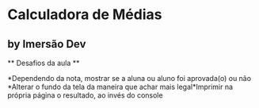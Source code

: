 # Calculadora de Médias

## by Imersão Dev

** Desafios da aula **

\*Dependendo da nota, mostrar se a aluna ou aluno foi aprovada(o) ou não \*Alterar o fundo da tela da maneira que achar mais legal\*Imprimir na própria página o resultado, ao invés do console
